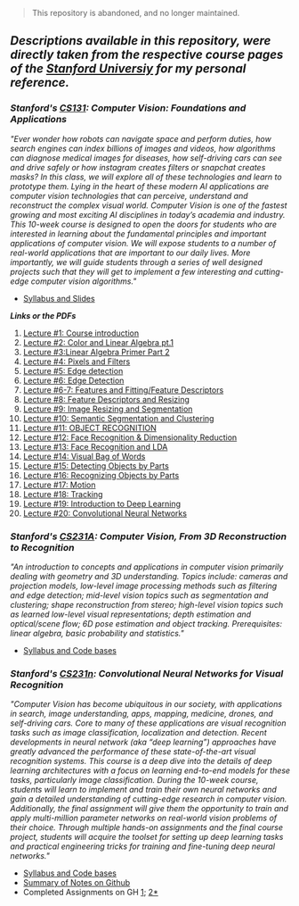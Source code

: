 > This repository is abandoned, and no longer maintained.

## *Descriptions available in this repository, were directly taken from the respective course pages of the [Stanford Universiy](https://www.stanford.edu/) for my personal reference.*

### *Stanford's [CS131](http://vision.stanford.edu/teaching/cs131_fall2021/index.html): Computer Vision: Foundations and Applications*

*"Ever wonder how robots can navigate space and perform duties, how search engines can index billions of images and videos, how algorithms can diagnose medical images for diseases, how self-driving cars can see and drive safely or how instagram creates filters or snapchat creates masks? In this class, we will explore all of these technologies and learn to prototype them. Lying in the heart of these modern AI applications are computer vision technologies that can perceive, understand and reconstruct the complex visual world. Computer Vision is one of the fastest growing and most exciting AI disciplines in today’s academia and industry. This 10-week course is designed to open the doors for students who are interested in learning about the fundamental principles and important applications of computer vision. We will expose students to a number of real-world applications that are important to our daily lives. More importantly, we will guide students through a series of well designed projects such that they will get to implement a few interesting and cutting-edge computer vision algorithms."*

* [Syllabus and Slides](http://vision.stanford.edu/teaching/cs131_fall2021/syllabus.html)

***Links or the PDFs***

1. [Lecture #1: Course introduction](https://nbviewer.jupyter.org/github/StanfordVL/cs131_notes/blob/master/lecture01/lecture01.pdf)
2. [Lecture #2: Color and Linear Algebra pt.1](https://nbviewer.jupyter.org/github/StanfordVL/cs131_notes/blob/master/lecture02/lecture02.pdf)
3. [Lecture #3:Linear Algebra Primer Part 2](https://nbviewer.jupyter.org/github/StanfordVL/cs131_notes/blob/master/lecture03/lecture03.pdf)
4. [Lecture #4: Pixels and Filters](https://nbviewer.jupyter.org/github/StanfordVL/cs131_notes/blob/master/lecture04/lecture04.pdf)
5. [Lecture #5: Edge detection](https://nbviewer.jupyter.org/github/StanfordVL/cs131_notes/blob/master/lecture05/lecture05.pdf)
6. [Lecture #6: Edge Detection](https://nbviewer.jupyter.org/github/StanfordVL/cs131_notes/blob/master/lecture06/lecture06.pdf)
7. [Lecture #6-7: Features and Fitting/Feature Descriptors](https://nbviewer.jupyter.org/github/StanfordVL/cs131_notes/blob/master/lecture07/lecture07.pdf)
8. [Lecture #8: Feature Descriptors and Resizing](https://nbviewer.jupyter.org/github/StanfordVL/cs131_notes/blob/master/lecture08/lecture08.pdf)
9. [Lecture #9: Image Resizing and Segmentation](https://nbviewer.jupyter.org/github/StanfordVL/cs131_notes/blob/master/lecture09/lecture09.pdf)
10. [Lecture #10: Semantic Segmentation and Clustering](https://nbviewer.jupyter.org/github/StanfordVL/cs131_notes/blob/master/lecture10/lecture10.pdf)
11. [Lecture #11: OBJECT RECOGNITION](https://nbviewer.jupyter.org/github/StanfordVL/cs131_notes/blob/master/lecture11/lecture11.pdf)
12. [Lecture #12: Face Recognition & Dimensionality Reduction](https://nbviewer.jupyter.org/github/StanfordVL/cs131_notes/blob/master/lecture12/lecture12.pdf)
13. [Lecture #13: Face Recognition and LDA](https://nbviewer.jupyter.org/github/StanfordVL/cs131_notes/blob/master/lecture13/lecture13.pdf)
14. [Lecture #14: Visual Bag of Words](https://nbviewer.jupyter.org/github/StanfordVL/cs131_notes/blob/master/lecture14/lecture14.pdf)
15. [Lecture #15: Detecting Objects by Parts](https://nbviewer.jupyter.org/github/StanfordVL/cs131_notes/blob/master/lecture15/lecture15.pdf)
16. [Lecture #16: Recognizing Objects by Parts](https://nbviewer.jupyter.org/github/StanfordVL/cs131_notes/blob/master/lecture16/lecture16.pdf)
17. [Lecture #17: Motion](https://nbviewer.jupyter.org/github/StanfordVL/cs131_notes/blob/master/lecture17/lecture17.pdf)
18. [Lecture #18: Tracking](https://nbviewer.jupyter.org/github/StanfordVL/cs131_notes/blob/master/lecture18/lecture18.pdf)
19. [Lecture #19: Introduction to Deep Learning](https://nbviewer.jupyter.org/github/StanfordVL/cs131_notes/blob/master/lecture19/lecture19.pdf)
20. [Lecture #20: Convolutional Neural Networks](https://nbviewer.jupyter.org/github/StanfordVL/cs131_notes/blob/master/lecture20/Lecture%2020.pdf)

### *Stanford's [CS231A](https://web.stanford.edu/class/cs231a/): Computer Vision, From 3D Reconstruction to Recognition*

*"An introduction to concepts and applications in computer vision primarily dealing with geometry and 3D understanding. Topics include: cameras and projection models, low-level image processing methods such as filtering and edge detection; mid-level vision topics such as segmentation and clustering; shape reconstruction from stereo; high-level vision topics such as learned low-level visual representations; depth estimation and optical/scene flow; 6D pose estimation and object tracking. Prerequisites: linear algebra, basic probability and statistics."*

* [Syllabus and Code bases](https://web.stanford.edu/class/cs231a/syllabus.html)


### *Stanford's [CS231n](http://cs231n.stanford.edu/): Convolutional Neural Networks for Visual Recognition*

*"Computer Vision has become ubiquitous in our society, with applications in search, image understanding, apps, mapping, medicine, drones, and self-driving cars. Core to many of these applications are visual recognition tasks such as image classification, localization and detection. Recent developments in neural network (aka “deep learning”) approaches have greatly advanced the performance of these state-of-the-art visual recognition systems. This course is a deep dive into the details of deep learning architectures with a focus on learning end-to-end models for these tasks, particularly image classification. During the 10-week course, students will learn to implement and train their own neural networks and gain a detailed understanding of cutting-edge research in computer vision. Additionally, the final assignment will give them the opportunity to train and apply multi-million parameter networks on real-world vision problems of their choice. Through multiple hands-on assignments and the final course project, students will acquire the toolset for setting up deep learning tasks and practical engineering tricks for training and fine-tuning deep neural networks."*

* [Syllabus and Code bases](https://cs231n.github.io/)
* [Summary of Notes on Github](https://github.com/mbadry1/CS231n-2017-Summary#course-info)
* Completed Assignments on GH [1](https://github.com/Burton2000/CS231n-2017); [2*](https://github.com/MahanFathi/CS231)

